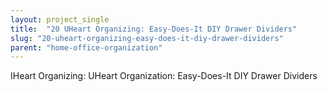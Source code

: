 ```yaml
---
layout: project_single
title:  "20 UHeart Organizing: Easy-Does-It DIY Drawer Dividers"
slug: "20-uheart-organizing-easy-does-it-diy-drawer-dividers"
parent: "home-office-organization"
---
```

IHeart Organizing: UHeart Organization: Easy-Does-It DIY Drawer Dividers